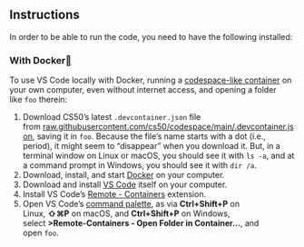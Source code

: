 ## Instructions

In order to be able to run the code, you need to have the following installed:

### **With Docker[](https://cs50.readthedocs.io/code/#with-docker)**

To use VS Code locally with Docker, running a [codespace-like container](https://code.visualstudio.com/docs/remote/containers) on your own computer, even without internet access, and opening a folder like `foo` therein:

1. Download CS50’s latest `.devcontainer.json` file from [raw.githubusercontent.com/cs50/codespace/main/.devcontainer.json](https://raw.githubusercontent.com/cs50/codespace/main/.devcontainer.json), saving it in `foo`. Because the file’s name starts with a dot (i.e., period), it might seem to “disappear” when you download it. But, in a terminal window on Linux or macOS, you should see it with `ls -a`, and at a command prompt in Windows, you should see it with `dir /a`.
2. Download, install, and start [Docker](https://cs50.readthedocs.io/docker/) on your computer.
3. Download and install [VS Code](https://code.visualstudio.com/download) itself on your computer.
4. Install VS Code’s [Remote - Containers](https://marketplace.visualstudio.com/items?itemName=ms-vscode-remote.remote-containers) extension.
5. Open VS Code’s [command palette](https://code.visualstudio.com/docs/getstarted/userinterface#_command-palette), as via **Ctrl+Shift+P** on Linux, **⇧⌘P** on macOS, and **Ctrl+Shift+P** on Windows, select **>Remote-Containers - Open Folder in Container…**, and open `foo`.
